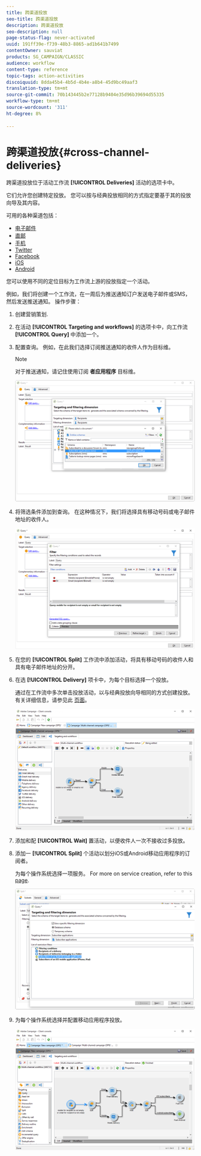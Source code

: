```yaml
---
title: 跨渠道投放
seo-title: 跨渠道投放
description: 跨渠道投放
seo-description: null
page-status-flag: never-activated
uuid: 191ff39e-f739-48b3-8865-ad1b641b7499
contentOwner: sauviat
products: SG_CAMPAIGN/CLASSIC
audience: workflow
content-type: reference
topic-tags: action-activities
discoiquuid: 8dda45b4-4b5d-4b4e-a8b4-45d9bc49aaf3
translation-type: tm+mt
source-git-commit: 70b143445b2e77128b9404e35d96b39694d55335
workflow-type: tm+mt
source-wordcount: '311'
ht-degree: 8%

---
```



# 跨渠道投放{#cross-channel-deliveries}

跨渠道投放位于活动工作流 **[!UICONTROL Deliveries]** 活动的选项卡中。

它们允许您创建特定投放。 您可以按与经典投放相同的方式指定要基于其的投放向导及其内容。

可用的各种渠道包括：

* [电子邮件](../../delivery/using/about-email-channel.md)
* [直邮](../../delivery/using/about-direct-mail-channel.md)
* [手机](../../delivery/using/sms-channel.md)
* [Twitter](../../social/using/publishing-on-twitter.md)
* [Facebook](../../social/using/publishing-on-facebook.md)
* [iOS](../../delivery/using/creating-notifications.md#sending-notifications-on-ios)
* [Android](../../delivery/using/creating-notifications.md#sending-notifications-on-android)

您可以使用不同的定位目标为工作流上游的投放指定一个活动。

例如，我们将创建一个工作流，在一周后为推送通知订户发送电子邮件或SMS，然后发送推送通知。 操作步骤：

1. 创建营销策划.
1. 在活动 **[!UICONTROL Targeting and workflows]** 的选项卡中，向工作流 **[!UICONTROL Query]** 中添加一个。
1. 配置查询。 例如，在此我们选择订阅推送通知的收件人作为目标维。

   >[!NOTE]
   >
   >对于推送通知，请记住使用订阅 **者应用程序** 目标维。

   ![](assets/cross_channel_delivery_1.png)

1. 将筛选条件添加到查询。 在这种情况下，我们将选择具有移动号码或电子邮件地址的收件人。

   ![](assets/cross_channel_delivery_2.png)

1. 在您的 **[!UICONTROL Split]** 工作流中添加活动，将具有移动号码的收件人和具有电子邮件地址的分开。
1. 在选 **[!UICONTROL Delivery]** 项卡中，为每个目标选择一个投放。

   通过在工作流中多次单击投放活动，以与经典投放向导相同的方式创建投放。 有关详细信息，请参见此 [ 页面](../../delivery/using/about-email-channel.md)。

   ![](assets/cross_channel_delivery_3.png)

1. 添加和配 **[!UICONTROL Wait]** 置活动，以便收件人一次不接收过多投放。
1. 添加一 **[!UICONTROL Split]** 个活动以划分iOS或Android移动应用程序的订阅者。

   为每个操作系统选择一项服务。 For more on service creation, refer to this [page](../../delivery/using/configuring-the-mobile-application.md).

   ![](assets/cross_channel_delivery_4.png)

1. 为每个操作系统选择并配置移动应用程序投放。

   ![](assets/cross_channel_delivery_5.png)
